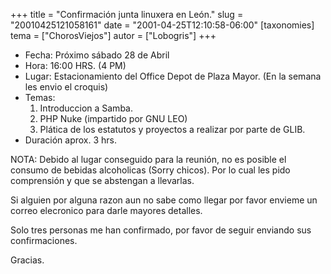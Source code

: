 +++
title = "Confirmación junta linuxera en Le&oacute;n."
slug = "20010425121058161"
date = "2001-04-25T12:10:58-06:00"
[taxonomies]
tema = ["ChorosViejos"]
autor = ["Lobogris"]
+++

- Fecha: Próximo sábado 28 de Abril
- Hora: 16:00 HRS. (4 PM)
- Lugar: Estacionamiento del Office Depot de Plaza Mayor. (En la
  semana les envio el croquis)
- Temas:
  1. Introduccion a Samba.
  2. PHP Nuke (impartido por GNU LEO)
  3. Plática de los estatutos y proyectos a realizar por parte de GLIB.
- Duración aprox. 3 hrs.

NOTA: Debido al lugar conseguido para la reunión, no es posible el consumo de
bebidas alcoholicas (Sorry chicos). Por lo cual les pido comprensión y que se
abstengan a llevarlas.

<!-- more -->

Si alguien por alguna razon aun no sabe como llegar por favor envieme un correo
elecronico para darle mayores detalles.

Solo tres personas me han confirmado, por favor de seguir enviando sus
confirmaciones.

Gracias.

